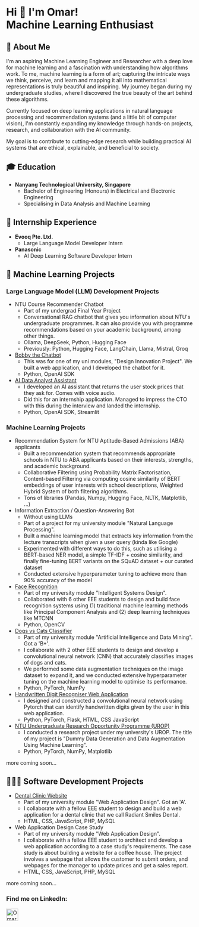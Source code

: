 <h1>Hi 👋 I'm Omar! <br> Machine Learning Enthusiast</h1>

<h2>🙂 About Me</h2>

<p>I'm an aspiring Machine Learning Engineer and Researcher with a deep love for machine learning and a fascination with understanding how algorithms work. To me, machine learning is a form of art; capturing the intricate ways we think, perceive, and learn and mapping it all into mathematical representations is truly beautiful and inspiring. My journey began during my undergraduate studies, where I discovered the true beauty of the art behind these algorithms.</p>
<p>Currently focused on deep learning applications in natural language processing and recommendation systems (and a little bit of computer vision), I'm constantly expanding my knowledge through hands-on projects, research, and collaboration with the AI community.</p>
<p>My goal is to contribute to cutting-edge research while building practical AI systems that are ethical, explainable, and beneficial to society.</p>

<h2>🎓 Education</h2>

- <b>Nanyang Technological University, Singapore</b>
  - Bachelor of Engineering (Honours) in Electrical and Electronic Engineering
  - Specialising in Data Analysis and Machine Learning

<h2>💼 Internship Experience</h2>

- <b>Evooq Pte. Ltd. </b>
  - Large Language Model Developer Intern
- <b>Panasonic</b>
  - AI Deep Learning Software Developer Intern

<h2>🤖 Machine Learning Projects</h2>
<h3>Large Language Model (LLM) Development Projects</h3>

- NTU Course Recommender Chatbot
  - Part of my undergrad Final Year Project
  - Conversational RAG chatbot that gives you information about NTU's undergraduate programmes. It can also provide you with programme recommendations based on your academic background, among other things.
  - Ollama, DeepSeek, Python, Hugging Face
  - Previously: Python, Hugging Face, LangChain, Llama, Mistral, Groq
- [Bobby the Chatbot](https://ntu-eee-dip-e028.web.app/chatbot)
  - This was for one of my uni modules, "Design Innovation Project". We built a web application, and I developed the chatbot for it.
  - Python, OpenAI SDK
- [AI Data Analyst Assistant](https://github.com/omar-ntu/data-analyst)
  - I developed an AI assistant that returns the user stock prices that they ask for. Comes with voice audio.
  - Did this for an internship application. Managed to impress the CTO with this during the interview and landed the internship.
  - Python, OpenAI SDK, Streamlit

<h3>Machine Learning Projects</h3>

- Recommendation System for NTU Aptitude-Based Admissions (ABA) applicants
  - Built a recommendation system that recommends appropriate schools in NTU to ABA applicants based on their interests, strengths, and academic background.
  - Collaborative Filtering using Probability Matrix Factorisation, Content-based Filtering via computing cosine similarity of BERT embeddings of user interests with school descriptions, Weighted Hybrid System of both filtering algorithms.
  - Tons of libraries (Pandas, Numpy, Hugging Face, NLTK, Matplotlib, ...)
- Information Extraction / Question-Answering Bot
  - Without using LLMs
  - Part of a project for my university module "Natural Language Processing".
  - Built a machine learning model that extracts key information from the lecture transcripts when given a user query (kinda like Google)
  - Experimented with different ways to do this, such as utilising a BERT-based NER model, a simple TF-IDF + cosine similarity, and finally fine-tuning BERT variants on the SQuAD dataset + our curated dataset
  - Conducted extensive hyperparameter tuning to achieve more than 90% accuracy of the model
- [Face Recognition](https://github.com/omar-ntu/face-recognition)
  - Part of my university module "Intelligent Systems Design".
  - Collaborated with 6 other EEE students to design and build face recognition systems using (1) traditional machine learning methods like Principal Component Analysis and (2) deep learning techniques like MTCNN
  - Python, OpenCV
- [Dogs vs Cats Classifier](https://github.com/omar-ntu/DogCatClassifier)
  - Part of my university module "Artificial Intelligence and Data Mining". Got a 'B+'.
  - I collaborate with 2 other EEE students to design and develop a convolutional neural network (CNN) that accurately classifies images of dogs and cats.
  - We performed some data augmentation techniques on the image dataset to expand it, and we conducted extensive hyperparameter tuning on the machine learning model to optimise its performance.
  - Python, PyTorch, NumPy
- [Handwritten Digit Recogniser Web Application](https://github.com/omar-ntu/digit_recognition_app)
  - I designed and constructed a convolutional neural network using Pytorch that can identify handwritten digits given by the user in this web application.
  - Python, PyTorch, Flask, HTML, CSS JavaScript
- [NTU Undergraduate Research Opportunity Programme (UROP)](https://github.com/omar-ntu/dummy-data-generation-and-data-augmentation-using-ML/tree/main)
  - I conducted a research project under my university's UROP. The title of my project is "Dummy Data Generation and Data Augmentation Using Machine Learning".
  - Python, PyTorch, NumPy, Matplotlib


more coming soon...

<h2>👨🏻‍💻 Software Development Projects</h2>

- [Dental Clinic Website](https://github.com/koarine/Dental-Website-Project)
  - Part of my university module "Web Application Design". Got an 'A'.
  - I collaborate with a fellow EEE student to design and build a web application for a dental clinic that we call Radiant Smiles Dental.
  - HTML, CSS, JavaScript, PHP, MySQL
- Web Application Design Case Study
  - Part of my university module "Web Application Design".
  - I collaborate with a fellow EEE student to architect and develop a web application according to a case study's requirements. The case study is about building a website for a coffee house. The project involves a webpage that allows the customer to submit orders, and webpages for the manager to update prices and get a sales report.
  - HTML, CSS, JavaScript, PHP, MySQL

more coming soon...

<h3>Find me on LinkedIn:</h3>

[<img align="left" alt="Omar | LinkedIn" width="32px" src="https://cdn.jsdelivr.net/npm/simple-icons@v3/icons/linkedin.svg" />][linkedin]


[linkedin]: https://www.linkedin.com/in/omar-sheik-mustafa-7bb816259


<!--
**omar-ntu/omar-ntu** is a ✨ _special_ ✨ repository because its `README.md` (this file) appears on your GitHub profile.

Here are some ideas to get you started:

- 🔭 I’m currently working on ...
- 🌱 I’m currently learning ...
- 👯 I’m looking to collaborate on ...
- 🤔 I’m looking for help with ...
- 💬 Ask me about ...
- 📫 How to reach me: ...
- 😄 Pronouns: ...
- ⚡ Fun fact: ...
-->
